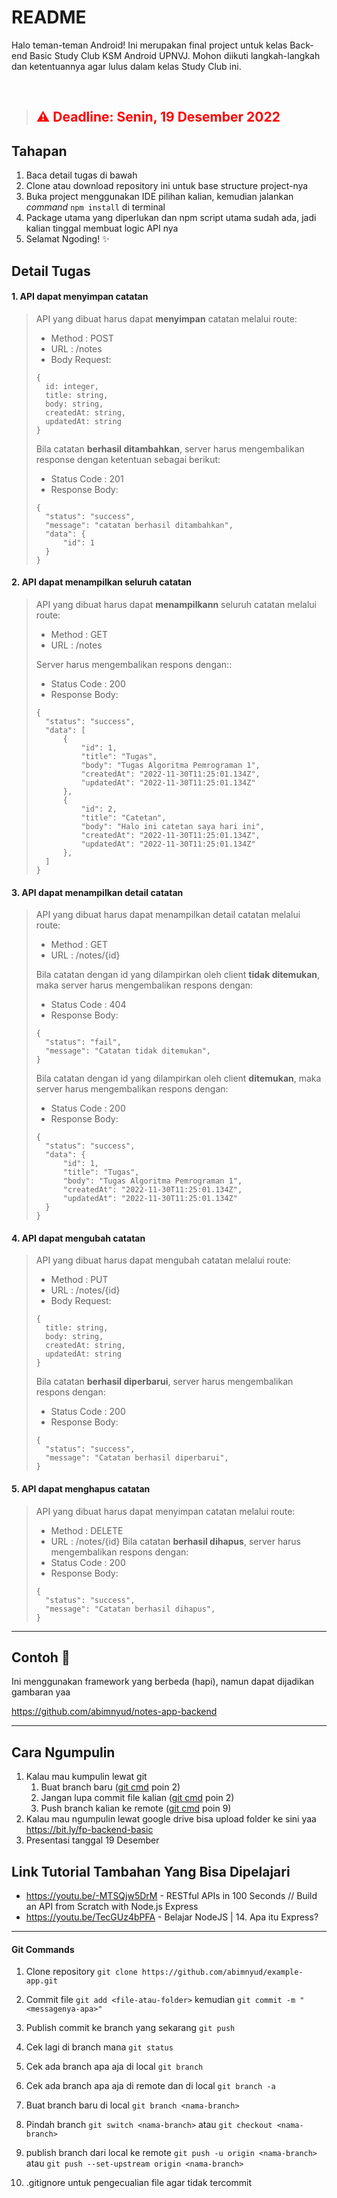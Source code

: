 # README
Halo teman-teman Android! Ini merupakan final project untuk kelas Back-end Basic Study Club KSM Android UPNVJ. Mohon diikuti langkah-langkah dan ketentuannya agar lulus dalam kelas Study Club ini.

</br>

> ## <span style="color:red"> ⚠️ Deadline: Senin, 19 Desember 2022 </span>
## Tahapan
1. Baca detail tugas di bawah
2. Clone atau download repository ini untuk base structure project-nya
3. Buka project menggunakan IDE pilihan kalian, kemudian jalankan _command_ `npm install` di terminal
4. Package utama yang diperlukan dan npm script utama sudah ada, jadi kalian tinggal membuat logic API nya
5. Selamat Ngoding! ✨
## Detail Tugas
#### 1. API dapat menyimpan catatan
> API yang dibuat harus dapat **menyimpan** catatan melalui route:
> - Method : POST
> - URL : /notes
> - Body Request:
> ```
> {
>   id: integer,
>   title: string,
>   body: string,
>   createdAt: string,
>   updatedAt: string
> }
> ```
> Bila catatan **berhasil ditambahkan**, server harus mengembalikan response dengan ketentuan sebagai berikut:
> - Status Code : 201
> - Response Body:
> ```
> {
>   "status": "success",
>   "message": "catatan berhasil ditambahkan",
>   "data": {
>       "id": 1
>   }
> }
> ```



#### 2. API dapat menampilkan seluruh catatan
> API yang dibuat harus dapat **menampilkann** seluruh catatan melalui route:
> - Method : GET
> - URL : /notes
> 
> Server harus mengembalikan respons dengan::
> - Status Code : 200
> - Response Body:
> ```
> {
>   "status": "success",
>   "data": [
>       {
>           "id": 1,
>           "title": "Tugas",
>           "body": "Tugas Algoritma Pemrograman 1",
>           "createdAt": "2022-11-30T11:25:01.134Z",
>           "updatedAt": "2022-11-30T11:25:01.134Z"
>       },
>       {
>           "id": 2,
>           "title": "Catetan",
>           "body": "Halo ini catetan saya hari ini",
>           "createdAt": "2022-11-30T11:25:01.134Z",
>           "updatedAt": "2022-11-30T11:25:01.134Z"
>       },
>   ]
> }
> ```

#### 3. API dapat menampilkan detail catatan
> API yang dibuat harus dapat menampilkan detail catatan melalui route:
> - Method : GET
> - URL : /notes/{id}
> 
> Bila catatan dengan id yang dilampirkan oleh client **tidak ditemukan**, maka server harus mengembalikan respons dengan:
> - Status Code : 404
> - Response Body:
> ```
> {
>   "status": "fail",
>   "message": "Catatan tidak ditemukan",
> }
> ```
> Bila catatan dengan id yang dilampirkan oleh client **ditemukan**, maka server harus mengembalikan respons dengan:
> - Status Code : 200
> - Response Body:
> ```
> {
>   "status": "success",
>   "data": {
>       "id": 1,
>       "title": "Tugas",
>       "body": "Tugas Algoritma Pemrograman 1",
>       "createdAt": "2022-11-30T11:25:01.134Z",
>       "updatedAt": "2022-11-30T11:25:01.134Z"
>   }
> }
> ```

#### 4. API dapat mengubah catatan
> API yang dibuat harus dapat mengubah catatan melalui route:
> - Method : PUT
> - URL : /notes/{id}
> - Body Request: 
> ```
> {
>   title: string,
>   body: string,
>   createdAt: string,
>   updatedAt: string
> }
> ```
> Bila catatan **berhasil diperbarui**, server harus mengembalikan respons dengan:
> - Status Code : 200
> - Response Body:
> ```
> {
>   "status": "success",
>   "message": "Catatan berhasil diperbarui",
> }
> ```
#### 5. API dapat menghapus catatan
> API yang dibuat harus dapat menyimpan catatan melalui route:
> - Method : DELETE
> - URL : /notes/{id}
> Bila catatan **berhasil dihapus**, server harus mengembalikan respons dengan:
> - Status Code : 200
> - Response Body:
> ```
> {
>   "status": "success",
>   "message": "Catatan berhasil dihapus",
> }
> ```

___
## Contoh 📝
Ini menggunakan framework yang berbeda (hapi), namun dapat dijadikan gambaran yaa

https://github.com/abimnyud/notes-app-backend

---
## Cara Ngumpulin
1. Kalau mau kumpulin lewat git 
   1. Buat branch baru ([git cmd](#git-commands) poin 2)
   2. Jangan lupa commit file kalian ([git cmd](#git-commands) poin 2)
   3. Push branch kalian ke remote ([git cmd](#git-commands) poin 9)
2. Kalau mau ngumpulin lewat google drive bisa upload folder ke sini yaa https://bit.ly/fp-backend-basic
3. Presentasi tanggal 19 Desember

## Link Tutorial Tambahan Yang Bisa Dipelajari
- https://youtu.be/-MTSQjw5DrM - RESTful APIs in 100 Seconds // Build an API from Scratch with Node.js Express
- https://youtu.be/TecGUz4bPFA - Belajar NodeJS | 14. Apa itu Express?
  

---
#### Git Commands
1. Clone repository
`git clone https://github.com/abimnyud/example-app.git`

2. Commit file
`git add <file-atau-folder>` kemudian
`git commit -m "<messagenya-apa>"`
 
3. Publish commit ke branch yang sekarang
`git push `

4. Cek lagi di branch mana
`git status`

5. Cek ada branch apa aja di local `git branch`

6. Cek ada branch apa aja di remote dan di local
`git branch -a`

7. Buat branch baru di local `git branch <nama-branch>`

8. Pindah branch
`git switch <nama-branch>` atau `git checkout <nama-branch>`

9. publish branch dari local ke remote
`git push -u origin <nama-branch>` atau 
`git push --set-upstream origin <nama-branch>`

10. .gitignore untuk pengecualian file agar tidak tercommit
